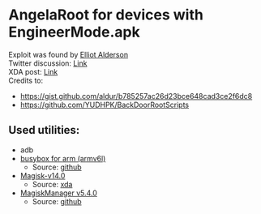 # AngelaRoot for devices with EngineerMode.apk
Exploit was found by <a href="https://twitter.com/fs0c131y">Elliot Alderson</a>  
Twitter discussion: [Link](https://twitter.com/fs0c131y/status/930115188988182531)  
XDA post: [Link](https://www.xda-developers.com/oneplus-root-access-backdoor/)  
Credits to:
* https://gist.github.com/aldur/b785257ac26d23bce648cad3ce2f6dc8
* https://github.com/YUDHPK/BackDoorRootScripts

## Used utilities:
* adb
* [busybox for arm (armv6l)](https://github.com/haruue/MagiskBusybox/releases/download/1.26.2-1/busybox-armv6l.zip)
  * Source: [github](https://github.com/haruue/MagiskBusybox/releases/)
* [Magisk-v14.0](https://forum.xda-developers.com/attachment.php?attachmentid=4264532&d=1504713887)
  * Source: [xda](https://forum.xda-developers.com/apps/magisk/official-magisk-v7-universal-systemless-t3473445)
* [MagiskManager v5.4.0](https://github.com/topjohnwu/MagiskManager/releases/download/v5.4.0/MagiskManager-v5.4.0.apk)
  * Source: [github](https://github.com/topjohnwu/MagiskManager/releases/)

<!---
// $ adb shell am start -n com.android.engineeringmode/.qualcomm.DiagEnabled --es "code" "angela"
--->
